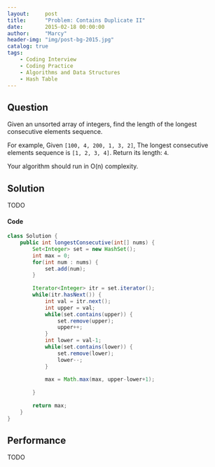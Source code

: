 ```yaml
---
layout:     post
title:      "Problem: Contains Duplicate II"
date:       2015-02-18 00:00:00
author:     "Marcy"
header-img: "img/post-bg-2015.jpg"
catalog: true
tags:
    - Coding Interview
    - Coding Practice
    - Algorithms and Data Structures
    - Hash Table
---
```


## Question

Given an unsorted array of integers, find the length of the longest consecutive elements sequence.

For example,
Given `[100, 4, 200, 1, 3, 2]`,
The longest consecutive elements sequence is `[1, 2, 3, 4]`. Return its length: `4`.

Your algorithm should run in O(n) complexity.

## Solution
TODO

#### Code
```java
class Solution {
    public int longestConsecutive(int[] nums) {
        Set<Integer> set = new HashSet();
        int max = 0;
        for(int num : nums) {
            set.add(num);
        }
        
        Iterator<Integer> itr = set.iterator();
        while(itr.hasNext()) {
            int val = itr.next();
            int upper = val;
            while(set.contains(upper)) {
                set.remove(upper);
                upper++;
            }
            int lower = val-1;
            while(set.contains(lower)) {
                set.remove(lower);
                lower--;
            }
            
            max = Math.max(max, upper-lower+1);
            
        }
        
        return max;
    }
}
```

## Performance
TODO